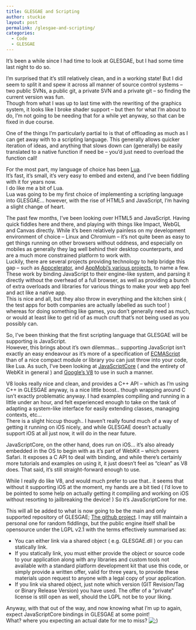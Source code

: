 ```yaml
---
title: GLESGAE and Scripting
author: stuckie
layout: post
permalink: /glesgae-and-scripting/
categories:
  - Code
  - GLESGAE
---
```

It&#8217;s been a while since I had time to look at GLESGAE, but I had some time last night to do so.

I&#8217;m surprised that it&#8217;s still relatively clean, and in a working state! But I did seem to split it and spew it across all manner of source control systems &#8211; two public SVNs, a public git, a private SVN and a private git &#8211; so finding the current version was fun.  
Though from what I was up to last time with the rewriting of the graphics system, it looks like I broke shader support &#8211; but then for what I&#8217;m about to do, I&#8217;m not going to be needing that for a while yet anyway, so that can be fixed in due course.

One of the things I&#8217;m particularly partial to is that of offloading as much as I can get away with to a scripting language. This generally allows quicker iteration of ideas, and anything that slows down can (generally) be easily translated to a native function if need be &#8211; you&#8217;d just need to overload the function call!

For the most part, my language of choice has been [Lua][1].  
It&#8217;s fast, it&#8217;s small, it&#8217;s very easy to embed and extend, and I&#8217;ve been fiddling with it for years now.  
I do like me a bit of Lua.  
Lua was going to be my first choice of implementing a scripting language into GLESGAE&#8230; however, with the rise of HTML5 and JavaScript, I&#8217;m having a slight change of heart.

The past few months, I&#8217;ve been looking over HTML5 and JavaScript. Having quick fiddles here and there, and playing with things like Impact, WebGL and Canvas directly. While it&#8217;s been relatively painless on my development environment of choice &#8211; Linux and Chromium &#8211; it&#8217;s not quite been as easy to get things running on other browsers without oddness, and especially on mobiles as generally they lag well behind their desktop counterparts, and are a much more constrained platform to work with.  
Luckily, there are several projects providing technology to help bridge this gap &#8211; such as [Appcelerator][2], and [AppMobi&#8217;s various projects][3], to name a few. These work by binding JavaScript to their engine-like system, and parsing it directly without the overhead of a full browser, as well as providing a bunch of extra overloads and libraries for various things to make your web app feel and act like a native app.  
This is nice and all, but they also throw in everything and the kitchen sink ( the test apps for both companies are actually labelled as such too! ) whereas for doing something like games, you don&#8217;t generally need as much, or would at least like to get rid of as much cruft that&#8217;s not being used as you possibly can.

So, I&#8217;ve been thinking that the first scripting language that GLESGAE will be supporting is JavaScript.  
However, this brings about it&#8217;s own dilemmas&#8230; supporting JavaScript isn&#8217;t exactly an easy endeavour as it&#8217;s more of a specification of [ECMAScript][4] than of a nice compact module or library you can just throw into your code, like Lua. As such, I&#8217;ve been looking at [JavaScriptCore][5] ( and the entirety of WebKit in general ) and [Google&#8217;s V8][6] to use in such a manner.

V8 looks really nice and clean, and provides a C++ API &#8211; which as I&#8217;m using C++ in GLESGAE anyway, is a nice little boost.. though wrapping around C isn&#8217;t exactly problematic anyway. I had examples compiling and running in a little under an hour, and felt experienced enough to take on the task of adapting a system-like interface for easily extending classes, managing contexts, etc&#8230;  
There is a slight hiccup though.. I haven&#8217;t really found much of a way of getting it running on iOS nicely, and while GLESGAE doesn&#8217;t actually support iOS at all just now, it will do in the near future.

JavaScriptCore, on the other hand, does run on iOS&#8230; it&#8217;s also already embedded in the OS to begin with as it&#8217;s part of WebKit &#8211; which powers Safari. It exposes a C API to deal with binding, and while there&#8217;s certainly more tutorials and examples on using it, it just doesn&#8217;t feel as &#8220;clean&#8221; as V8 does. That said, it&#8217;s still straight-forward enough to use.

While I really do like V8, and would much prefer to use that.. it seems that without it supporting iOS at the moment, my hands are a bit tied ( I&#8217;d love to be pointed to some help on actually getting it compiling and working on iOS without resorting to jailbreaking the device! ) So it&#8217;s JavaScriptCore for me.

This will all be added to what is now going to be the main and only supported repository of GLESGAE; [The github project][7]. I may still maintain a personal one for random fiddlings, but the public engine itself shall be opensource under the LGPL v2.1 with the terms effectively summarised as:

  * You can either link via a shared object ( e.g. GLESGAE.dll ) or you can statically link.
  * If you statically link, you must either provide the object or source code to your application along with any libraries and custom tools not available with a standard platform development kit that use this code, or simply provide a written offer, valid for three years, to provide these materials upon request to anyone with a legal copy of your application.
  * If you link via shared object, just note which version (GIT Revision/Tag or Binary Release Version) you have used.
The offer of a &#8220;private&#8221; license is still open as well, should the LGPL not be to your liking.

Anyway, with that out of the way, and now knowing what I&#8217;m up to again, expect JavaScriptCore bindings in GLESGAE at some point!  
What? where you expecting an actual date for me to miss? <img src="http://stuckiegamez.co.uk/wp-includes/images/smilies/icon_wink.gif" alt=";)" class="wp-smiley" />

 [1]: http://www.lua.org
 [2]: http://www.appcelerator.com/
 [3]: http://www.appmobi.com
 [4]: http://www.ecmascript.org/
 [5]: http://www.webkit.org/projects/javascript/
 [6]: http://code.google.com/p/v8/
 [7]: https://github.com/stuckie/glesgae